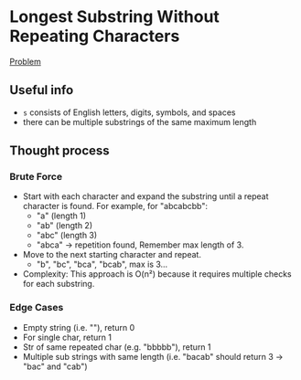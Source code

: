 # Longest Substring Without Repeating Characters
[Problem](https://leetcode.com/problems/longest-substring-without-repeating-characters/)

## Useful info
- `s` consists of English letters, digits, symbols, and spaces
- there can be multiple substrings of the same maximum length

## Thought process
### Brute Force
- Start with each character and expand the substring until a repeat character is found. For example, for "abcabcbb":
    - "a" (length 1)
    - "ab" (length 2)
    - "abc" (length 3) 
    - "abca" → repetition found, Remember max length of 3.
- Move to the next starting character and repeat.
    - "b", "bc", "bca", "bcab", max is 3...
- Complexity: This approach is O(n²) because it requires multiple checks for each substring.

### Edge Cases
- Empty string (i.e. ""), return 0
- For single char, return 1
- Str of same repeated char (e.g. "bbbbb"), return 1
- Multiple sub strings with same length (i.e. "bacab" should return 3 -> "bac" and "cab")